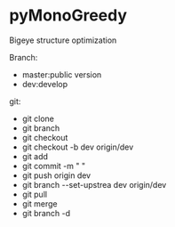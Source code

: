 # pyMonoGreedy
Bigeye structure optimization

Branch:

* master:public version
* dev:develop

git:

* git clone
* git branch
* git checkout <name>
* git checkout -b dev origin/dev
* git add 
* git commit -m " "
* git push origin dev
* git branch --set-upstrea dev origin/dev
* git pull
* git merge <name>
* git branch -d <name>
